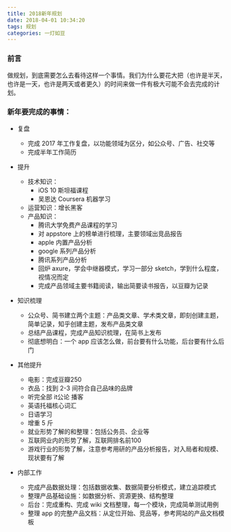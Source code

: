 ```yaml
---
title: 2018新年规划
date: 2018-04-01 10:34:20
tags: 规划
categories: 一灯如豆
---
```


### 前言

做规划，到底需要怎么去看待这样一个事情。我们为什么要花大把（也许是半天，也许是一天，也许是两天或者更久）的时间来做一件有极大可能不会去完成的计划。

### 新年要完成的事情：

- 复盘
  - 完成 2017 年工作复盘，以功能领域为区分，如公众号、广告、社交等
  - 完成半年工作简历

- 提升
  - 技术知识：
    - iOS 10 斯坦福课程
    - 吴恩达 Coursera 机器学习
  - 运营知识：增长黑客
  - 产品知识：
    - 腾讯大学免费产品课程的学习
    - 对 appstore 上的榜单进行梳理，主要领域出竞品报告
    - apple 内置产品分析
    - google 系列产品分析
    - 腾讯系列产品分析
    - 回炉 axure，学会中继器模式，学习一部分 sketch，学到什么程度，视情况而定
    - 完成产品领域主要书籍阅读，输出简要读书报告，以豆瓣为记录

- 知识梳理
  - 公众号、简书建立两个主题：产品类文章、学术类文章，即刻创建主题，简单记录，知乎创建主题，发布产品类文章
  - 总结产品课程，完成产品知识梳理，在简书上发布
  - 彻底想明白：一个 app 应该怎么做，前台要有什么功能，后台要有什么后门

- 其他提升
  - 电影：完成豆瓣250
  - 衣品：找到 2-3 间符合自己品味的品牌
  - 听完全部 it公论 播客
  - 英语托福核心词汇
  - 日语学习
  - 增重 5 斤
  - 就业形势了解的和整理：包括公务员、企业等
  - 互联网业内的形势了解，互联网排名前100
  - 游戏行业的形势了解，注意参考用研的产品分析报告，对入局者和规模、现状要有了解

- 内部工作
  - 完成产品数据处理：包括数据收集、数据简要分析模式，建立追踪模式
  - 整理产品基础设施：如数据分析、资源更换、结构整理
  - 后台：完成重构、完成 wiki 文档整理，每一个模块，完成简单测试用例
  - 整理 app 的完整产品文档：从定位开始、竞品等，参考网站的产品文档模板
